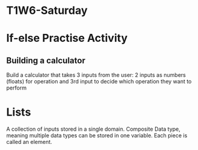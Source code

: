 # T1W6-Saturday

# If-else Practise Activity

## Building a calculator 
Build a calculator that takes 3 inputs from the user:
2 inputs as numbers (floats) for operation and 3rd input to decide which operation they want to perform 

# Lists 
A collection of inputs stored in a single domain. Composite Data type, meaning multiple data types can be stored in one variable. Each piece is called an element.
